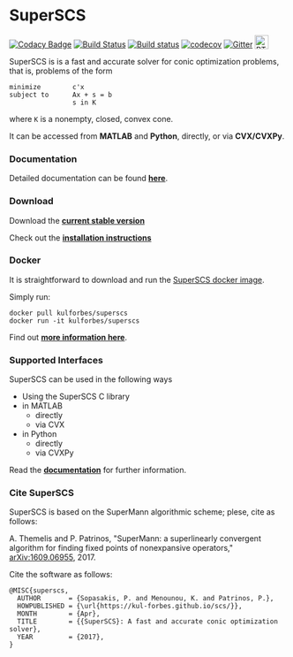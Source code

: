 SuperSCS
====

[![Codacy Badge](https://api.codacy.com/project/badge/Grade/ef4a850c3a3b445f8130452b0edce2c6)](https://www.codacy.com/app/alphaville/scs?utm_source=github.com&utm_medium=referral&utm_content=kul-forbes/scs&utm_campaign=badger)
[![Build Status](https://travis-ci.org/kul-forbes/scs.svg?branch=master)](https://travis-ci.org/kul-forbes/scs)
[![Build status](https://ci.appveyor.com/api/projects/status/lsarbwklc8x93asy/branch/master?svg=true)](https://ci.appveyor.com/project/alphaville/scs/branch/master)
[![codecov](https://codecov.io/gh/kul-forbes/scs/branch/master/graph/badge.svg)](https://codecov.io/gh/kul-forbes/scs)
[![Gitter](https://badges.gitter.im/kul-forbes/scs.svg)](https://gitter.im/kul-forbes/scs?utm_source=badge&utm_medium=badge&utm_campaign=pr-badge)
<a href="https://kul-forbes.github.io/scs"><img src="https://maxcdn.icons8.com/Share/icon/dotty/User_Interface//user_manual1600.png" style="vertical-align:bottom;max-width:100%" width="25" alt="RTFM" title="Documentation"></a>

SuperSCS is is a fast and accurate solver for conic optimization problems, that is, problems of the form
```
minimize        c'x
subject to      Ax + s = b
                s in K
```
where `K` is a nonempty, closed, convex cone.

It can be accessed from **MATLAB** and **Python**, directly, or via **CVX/CVXPy**.

### Documentation

Detailed documentation can be found [**here**](https://kul-forbes.github.io/scs).

### Download

Download the [**current stable version**](https://github.com/kul-forbes/scs/archive/master.zip)

Check out the [**installation instructions**](https://kul-forbes.github.io/scs/page_installation.html)

### Docker

It is straightforward to download and run the [SuperSCS docker image](https://hub.docker.com/r/kulforbes/superscs/).

Simply run:

```
docker pull kulforbes/superscs
docker run -it kulforbes/superscs
```
Find out [**more information here**](https://kul-forbes.github.io/scs/page_installation.html).

### Supported Interfaces

SuperSCS can be used in the following ways

- Using the SuperSCS C library
- in MATLAB
    - directly
    - via CVX
- in Python
    - directly
    - via CVXPy
    
Read the [**documentation**](https://kul-forbes.github.io/scs/page_installation.html) for further information.

### Cite SuperSCS
SuperSCS is based on the SuperMann algorithmic scheme; plese, cite as follows:

A. Themelis and P. Patrinos, "SuperMann: a superlinearly convergent algorithm for finding fixed points of nonexpansive operators," [arXiv:1609.06955](https://arxiv.org/abs/1609.06955), 2017.

Cite the software as follows:

```
@MISC{superscs,
  AUTHOR       = {Sopasakis, P. and Menounou, K. and Patrinos, P.},
  HOWPUBLISHED = {\url{https://kul-forbes.github.io/scs/}},
  MONTH        = {Apr},
  TITLE        = {{SuperSCS}: A fast and accurate conic optimization solver},
  YEAR         = {2017},
}
```
